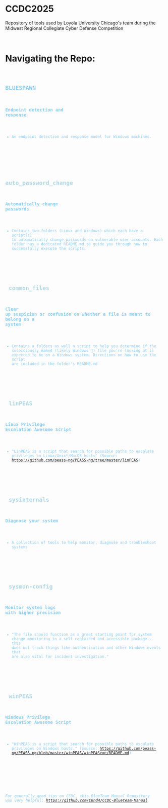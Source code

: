 # CCDC2025
Repository of tools used by Loyola University Chicago's team during the Midwest Regional Collegiate Cyber Defense Competition

<br>

# Navigating the Repo:
<br>


## <code style="color: lightskyblue">BLUESPAWN </span>
### Endpoint detection and response
* An endpoint detection and response model for Windows machines.

<br>

## <span style="color:lightblue"> auto_password_change </span>
### Automatically change passwords
* Contains two folders (Linux and Windows) which each have a script(s) to automatically change passwords on vulnerable user accounts. Each folder has a dedicated README.md to guide you through how to successfully execute the scripts.

<br>

## <span style="color:lightblue"> common_files </span>
### Clear up suspicion or confusion on whether a file is meant to belong on a system
* Contains a folders as well a script to help you determine if the suspiciously named (likely Windows 👀) file you're looking at is expected to be on a Windows system. Directions on how to use the script are included in the folder's README.md

<br>

## <span style="color:lightblue"> linPEAS </span>
### Linux Privilege Escalation Awesome Script
* "LinPEAS is a script that search for possible paths to escalate privileges on Linux/Unix*/MacOS hosts" (Source: https://github.com/peass-ng/PEASS-ng/tree/master/linPEAS)

<br>

## <span style="color:lightblue"> sysinternals </span>
### Diagnose your system
* A collection of tools to help monitor, diagnose and troubleshoot systems

<br>

## <span style="color:lightblue"> sysmon-config </span>
### Monitor system logs with higher precision
* "The file should function as a great starting point for system change monitoring in a self-contained and accessible package... this does not track things like authentication and other Windows events that are also vital for incident investigation."

<br>

## <span style="color:lightblue"> winPEAS </span>
### Windows Privilege Escalation Awesome Script
* "WinPEAS is a script that search for possible paths to escalate privileges on Windows hosts." (Source: https://github.com/peass-ng/PEASS-ng/blob/master/winPEAS/winPEASexe/README.md)


<br>
<br>

*For generally good tips on CCDC, this BlueTeam Manual Repository was very helpful: https://github.com/C0nd4/CCDC-Blueteam-Manual*